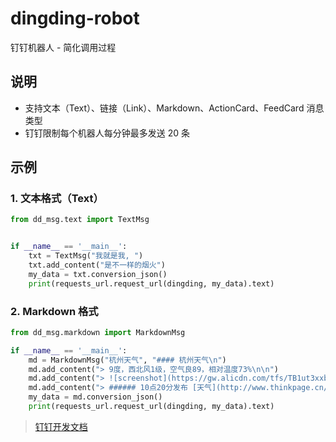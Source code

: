 # dingding-robot
钉钉机器人 - 简化调用过程

## 说明
- 支持文本（Text）、链接（Link）、Markdown、ActionCard、FeedCard 消息类型
- 钉钉限制每个机器人每分钟最多发送 20 条

## 示例
### 1. 文本格式（Text）
```python
from dd_msg.text import TextMsg


if __name__ == '__main__':
    txt = TextMsg("我就是我, ")
    txt.add_content("是不一样的烟火")
    my_data = txt.conversion_json()
    print(requests_url.request_url(dingding, my_data).text)
```

### 2. Markdown 格式
```python
from dd_msg.markdown import MarkdownMsg

if __name__ == '__main__':
    md = MarkdownMsg("杭州天气", "#### 杭州天气\n")
    md.add_content("> 9度，西北风1级，空气良89，相对温度73%\n\n")
    md.add_content("> ![screenshot](https://gw.alicdn.com/tfs/TB1ut3xxbsrBKNjSZFpXXcXhFXa-846-786.png)\n")
    md.add_content("> ###### 10点20分发布 [天气](http://www.thinkpage.cn/) \n")
    my_data = md.conversion_json()
    print(requests_url.request_url(dingding, my_data).text)
```


> [钉钉开发文档](https://ding-doc.dingtalk.com/doc#/serverapi3/iydd5h)
